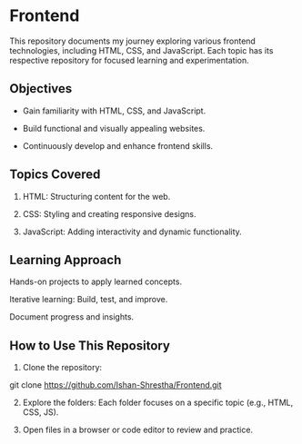 # Frontend

This repository documents my journey exploring various frontend technologies, including HTML, CSS, and JavaScript. Each topic has its respective repository for focused learning and experimentation.

## Objectives

* Gain familiarity with HTML, CSS, and JavaScript.

* Build functional and visually appealing websites.

* Continuously develop and enhance frontend skills.


## Topics Covered

1. HTML: Structuring content for the web.


2. CSS: Styling and creating responsive designs.


3. JavaScript: Adding interactivity and dynamic functionality.



## Learning Approach

Hands-on projects to apply learned concepts.

Iterative learning: Build, test, and improve.

Document progress and insights.


## How to Use This Repository

1. Clone the repository:

git clone https://github.com/Ishan-Shrestha/Frontend.git

2. Explore the folders:
Each folder focuses on a specific topic (e.g., HTML, CSS, JS).


3. Open files in a browser or code editor to review and practice.
